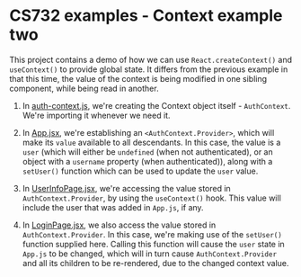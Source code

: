 # CS732 examples - Context example two
This project contains a demo of how we can use `React.createContext()` and `useContext()` to provide global state. It differs from the previous example in that this time, the value of the context is being modified in one sibling component, while being read in another.

1. In [auth-context.js](./src/auth-context.js), we're creating the Context object itself - `AuthContext`. We're importing it whenever we need it.

2. In [App.jsx](./src/App.jsx), we're establishing an `<AuthContext.Provider>`, which will make its `value` available to all descendants. In this case, the value is a `user` (which will either be `undefined` (when not authenticated), or an object with a `username` property (when authenticated)), along with a `setUser()` function which can be used to update the `user` value.

3. In [UserInfoPage.jsx](./src/UserInfoPage.jsx), we're accessing the value stored in `AuthContext.Provider`, by using the `useContext()` hook. This value will include the user that was added in `App.js`, if any.

4. In [LoginPage.jsx](./src/LoginPage.jsx), we also access the value stored in `AuthContext.Provider`. In this case, we're making use of the `setUser()` function supplied here. Calling this function will cause the `user` state in `App.js` to be changed, which will in turn cause `AuthContext.Provider` and all its children to be re-rendered, due to the changed context value.